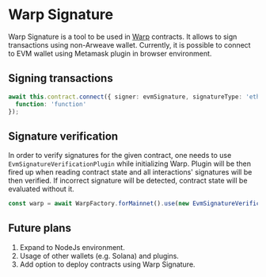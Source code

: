 # Warp Signature

Warp Signature is a tool to be used in [Warp](https://github.com/warp-contracts/warp) contracts. It allows to sign transactions using non-Arweave wallet. Currently, it is possible to connect to EVM wallet using Metamask plugin in browser environment.

## Signing transactions

```ts
await this.contract.connect({ signer: evmSignature, signatureType: 'ethereum' }).writeInteraction({
  function: 'function'
});
```

## Signature verification

In order to verify signatures for the given contract, one needs to use `EvmSignatureVerificationPlugin` while initializing Warp. Plugin will be then fired up when reading contract state and all interactions' signatures will be then verified. If incorrect signature will be detected, contract state will be evaluated without it.

```ts
const warp = await WarpFactory.forMainnet().use(new EvmSignatureVerificationPlugin());
```

## Future plans

1. Expand to NodeJs environment.
2. Usage of other wallets (e.g. Solana) and plugins.
3. Add option to deploy contracts using Warp Signature.
